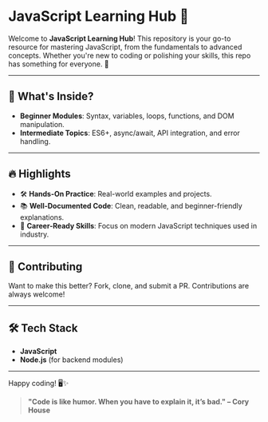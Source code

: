# JavaScript Learning Hub 🚀

Welcome to **JavaScript Learning Hub**! This repository is your go-to resource for mastering JavaScript, from the fundamentals to advanced concepts. Whether you're new to coding or polishing your skills, this repo has something for everyone. 🌟

---

## 🧩 What's Inside?
- **Beginner Modules**: Syntax, variables, loops, functions, and DOM manipulation.
- **Intermediate Topics**: ES6+, async/await, API integration, and error handling.


---

## 🔥 Highlights
- 🛠 **Hands-On Practice**: Real-world examples and projects.
- 📚 **Well-Documented Code**: Clean, readable, and beginner-friendly explanations.
- 🚀 **Career-Ready Skills**: Focus on modern JavaScript techniques used in industry.

---

## 🤝 Contributing
Want to make this better? 
Fork, clone, and submit a PR. Contributions are always welcome! 

---

## 🛠 Tech Stack
- **JavaScript**
- **Node.js** (for backend modules)

---

Happy coding! 🖥️✨  
> **"Code is like humor. When you have to explain it, it’s bad." – Cory House**
